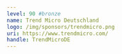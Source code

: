 ```yaml
---
level: 90 #bronze
name: Trend Micro Deutschland
logo: /img/sponsors/trendmicro.png
uri: https://www.trendmicro.com/
handle: TrendMicroDE
---
```

